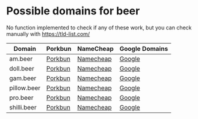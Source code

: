 # Possible domains for beer

No function implemented to check if any of these work, but you can check manually with https://tld-list.com/

| Domain | Porkbun | NameCheap | Google Domains |
|---|---|---|---|
| am.beer | [Porkbun](https://porkbun.com/checkout/search?prb=e814663da1&tlds=&idnLanguage=&search=search&q=am.beer) | [Namecheap](https://www.namecheap.com/domains/registration/results/?domain=am.beer) | [Google](https://domains.google.com/registrar/search?searchTerm=am.beer) |
| doll.beer | [Porkbun](https://porkbun.com/checkout/search?prb=e814663da1&tlds=&idnLanguage=&search=search&q=doll.beer) | [Namecheap](https://www.namecheap.com/domains/registration/results/?domain=doll.beer) | [Google](https://domains.google.com/registrar/search?searchTerm=doll.beer) |
| gam.beer | [Porkbun](https://porkbun.com/checkout/search?prb=e814663da1&tlds=&idnLanguage=&search=search&q=gam.beer) | [Namecheap](https://www.namecheap.com/domains/registration/results/?domain=gam.beer) | [Google](https://domains.google.com/registrar/search?searchTerm=gam.beer) |
| pillow.beer | [Porkbun](https://porkbun.com/checkout/search?prb=e814663da1&tlds=&idnLanguage=&search=search&q=pillow.beer) | [Namecheap](https://www.namecheap.com/domains/registration/results/?domain=pillow.beer) | [Google](https://domains.google.com/registrar/search?searchTerm=pillow.beer) |
| pro.beer | [Porkbun](https://porkbun.com/checkout/search?prb=e814663da1&tlds=&idnLanguage=&search=search&q=pro.beer) | [Namecheap](https://www.namecheap.com/domains/registration/results/?domain=pro.beer) | [Google](https://domains.google.com/registrar/search?searchTerm=pro.beer) |
| shilli.beer | [Porkbun](https://porkbun.com/checkout/search?prb=e814663da1&tlds=&idnLanguage=&search=search&q=shilli.beer) | [Namecheap](https://www.namecheap.com/domains/registration/results/?domain=shilli.beer) | [Google](https://domains.google.com/registrar/search?searchTerm=shilli.beer) |
